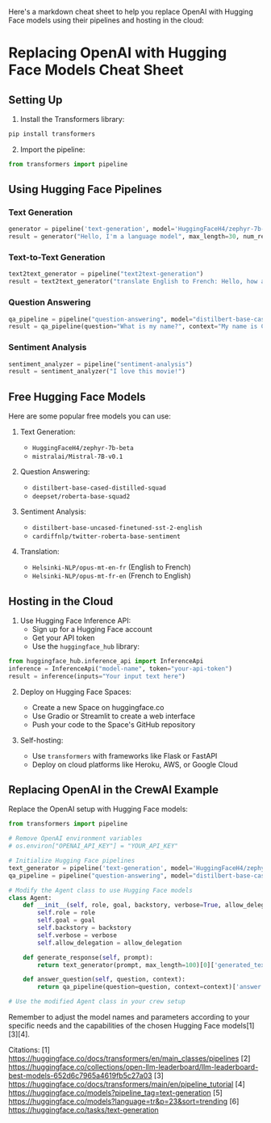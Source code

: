 Here's a markdown cheat sheet to help you replace OpenAI with Hugging Face models using their pipelines and hosting in the cloud:

# Replacing OpenAI with Hugging Face Models Cheat Sheet

## Setting Up

1. Install the Transformers library:
```bash
pip install transformers
```

2. Import the pipeline:
```python
from transformers import pipeline
```

## Using Hugging Face Pipelines

### Text Generation

```python
generator = pipeline('text-generation', model='HuggingFaceH4/zephyr-7b-beta')
result = generator("Hello, I'm a language model", max_length=30, num_return_sequences=3)
```

### Text-to-Text Generation

```python
text2text_generator = pipeline("text2text-generation")
result = text2text_generator("translate English to French: Hello, how are you?")
```

### Question Answering

```python
qa_pipeline = pipeline("question-answering", model="distilbert-base-cased-distilled-squad")
result = qa_pipeline(question="What is my name?", context="My name is Clara and I live in Berkeley.")
```

### Sentiment Analysis

```python
sentiment_analyzer = pipeline("sentiment-analysis")
result = sentiment_analyzer("I love this movie!")
```

## Free Hugging Face Models

Here are some popular free models you can use:

1. Text Generation: 
   - `HuggingFaceH4/zephyr-7b-beta`
   - `mistralai/Mistral-7B-v0.1`

2. Question Answering:
   - `distilbert-base-cased-distilled-squad`
   - `deepset/roberta-base-squad2`

3. Sentiment Analysis:
   - `distilbert-base-uncased-finetuned-sst-2-english`
   - `cardiffnlp/twitter-roberta-base-sentiment`

4. Translation:
   - `Helsinki-NLP/opus-mt-en-fr` (English to French)
   - `Helsinki-NLP/opus-mt-fr-en` (French to English)

## Hosting in the Cloud

1. Use Hugging Face Inference API:
   - Sign up for a Hugging Face account
   - Get your API token
   - Use the `huggingface_hub` library:

```python
from huggingface_hub.inference_api import InferenceApi
inference = InferenceApi("model-name", token="your-api-token")
result = inference(inputs="Your input text here")
```

2. Deploy on Hugging Face Spaces:
   - Create a new Space on huggingface.co
   - Use Gradio or Streamlit to create a web interface
   - Push your code to the Space's GitHub repository

3. Self-hosting:
   - Use `transformers` with frameworks like Flask or FastAPI
   - Deploy on cloud platforms like Heroku, AWS, or Google Cloud

## Replacing OpenAI in the CrewAI Example

Replace the OpenAI setup with Hugging Face models:

```python
from transformers import pipeline

# Remove OpenAI environment variables
# os.environ["OPENAI_API_KEY"] = "YOUR_API_KEY"

# Initialize Hugging Face pipelines
text_generator = pipeline('text-generation', model='HuggingFaceH4/zephyr-7b-beta')
qa_pipeline = pipeline("question-answering", model="distilbert-base-cased-distilled-squad")

# Modify the Agent class to use Hugging Face models
class Agent:
    def __init__(self, role, goal, backstory, verbose=True, allow_delegation=False):
        self.role = role
        self.goal = goal
        self.backstory = backstory
        self.verbose = verbose
        self.allow_delegation = allow_delegation

    def generate_response(self, prompt):
        return text_generator(prompt, max_length=100)[0]['generated_text']

    def answer_question(self, question, context):
        return qa_pipeline(question=question, context=context)['answer']

# Use the modified Agent class in your crew setup
```

Remember to adjust the model names and parameters according to your specific needs and the capabilities of the chosen Hugging Face models[1][3][4].

Citations:
[1] https://huggingface.co/docs/transformers/en/main_classes/pipelines
[2] https://huggingface.co/collections/open-llm-leaderboard/llm-leaderboard-best-models-652d6c7965a4619fb5c27a03
[3] https://huggingface.co/docs/transformers/main/en/pipeline_tutorial
[4] https://huggingface.co/models?pipeline_tag=text-generation
[5] https://huggingface.co/models?language=tr&p=23&sort=trending
[6] https://huggingface.co/tasks/text-generation
